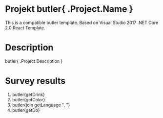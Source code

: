 # Projekt butler{ .Project.Name }

This is a compatible butler template. Based on Visual Studio 2017 .NET Core 2.0 React Template.

# Description

butler{ .Project.Description }

# Survey results

1. butler{getDrink}
2. butler{getColor}
3. butler{join getLanguage ", "}
4. butler{getDb}
